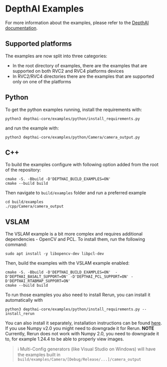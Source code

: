 # DepthAI Examples

For more information about the examples, please refer to the [DepthAI documentation](https://stg.docs.luxonis.com/software/v3/examples/).
## Supported platforms
The examples are now split into three categories:
* In the root directory of examples, there are the examples that are supported on both RVC2 and RVC4 platforms devices
* In RVC2/RVC4 directories there are the examples that are supported only on one of the platforms

## Python

To get the python examples running, install the requirements with:

```
python3 depthai-core/examples/python/install_requirements.py
```
and run the example with:
```
python3 depthai-core/examples/python/Camera/camera_output.py
```

## C++

To build the examples configure with following option added from the root of the repository:
```
cmake -S. -Bbuild -D'DEPTHAI_BUILD_EXAMPLES=ON'
cmake --build build
```

Then navigate to `build/examples` folder and run a preferred example
```
cd build/examples
./cpp/Camera/camera_output
```

## VSLAM
The VSLAM example is a bit more complex and requires additional dependencies - OpenCV and PCL. To install them, run the following command:
```
sudo apt install -y libopencv-dev libpcl-dev
```

Then, build the examples with the VSLAM example enabled:
```
cmake -S. -Bbuild -D'DEPTHAI_BUILD_EXAMPLES=ON'  -D'DEPTHAI_BASALT_SUPPORT=ON' -D'DEPTHAI_PCL_SUPPORT=ON' -D'DEPTHAI_RTABMAP_SUPPORT=ON'
cmake --build build
```
To run those examples you also need to install Rerun, you can install it automatically with
```
python3 depthai-core/examples/python/install_requirements.py --install_rerun
```
You can also install it separately, installation instructions can be found [here](https://rerun.io/docs/getting-started/installing-viewer). If you use Numpy v2.0 you might need to downgrade it for Rerun.
**NOTE** Currently, Rerun does not work with Numpy 2.0, you need to downgrade it to, for example 1.24.4 to be able to properly view images.

> ℹ️ Multi-Config generators (like Visual Studio on Windows) will have the examples built in `build/examples/Camera/[Debug/Release/...]/camera_output`
